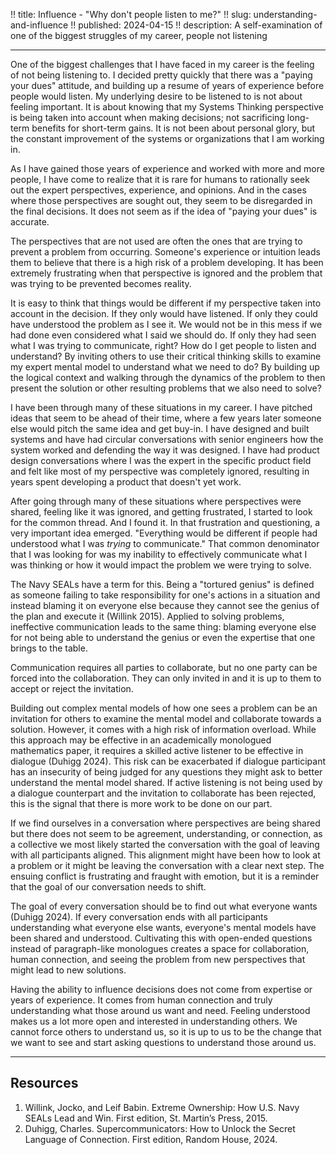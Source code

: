 !! title: Influence - "Why don't people listen to me?"
!! slug: understanding-and-influence
!! published: 2024-04-15
!! description: A self-examination of one of the biggest struggles of my career, people not listening

---

One of the biggest challenges that I have faced in my career is the feeling of not being listening
to. I decided pretty quickly that there was a "paying your dues" attitude, and building up a resume
of years of experience before people would listen. My underlying desire to be listened to is not
about feeling important. It is about knowing that my Systems Thinking perspective is being taken
into account when making decisions; not sacrificing long-term benefits for short-term gains. It is
not been about personal glory, but the constant improvement of the systems or organizations that I
am working in. 

As I have gained those years of experience and worked with more and more people, I have come to
realize that it is rare for humans to rationally seek out the expert perspectives, experience, and
opinions. And in the cases where those perspectives are sought out, they seem to be disregarded in
the final decisions. It does not seem as if the idea of "paying your dues" is accurate.

The perspectives that are not used are often the ones that are trying to prevent a problem from
occurring. Someone's experience or intuition leads them to believe that there is a high risk of a
problem developing. It has been extremely frustrating when that perspective is ignored and the
problem that was trying to be prevented becomes reality.

It is easy to think that things would be different if my perspective taken into account in the
decision. If they only would have listened. If only they could have understood the problem as I see
it. We would not be in this mess if we had done even considered what I said we should do. If only
they had seen what I was trying to communicate, right? How do I get people to listen and understand?
By inviting others to use their critical thinking skills to examine my expert mental model to
understand what we need to do? By building up the logical context and walking through the dynamics
of the problem to then present the solution or other resulting problems that we also need to solve? 

I have been through many of these situations in my career. I have pitched ideas that seem to be
ahead of their time, where a few years later someone else would pitch the same idea and get buy-in.
I have designed and built systems and have had circular conversations with senior engineers how the
system worked and defending the way it was designed. I have had product design conversations where I
was the expert in the specific product field and felt like most of my perspective was completely
ignored, resulting in years spent developing a product that doesn't yet work.

After going through many of these situations where perspectives were shared, feeling like it was
ignored, and getting frustrated, I started to look for the common thread. And I found it. In that
frustration and questioning, a very important idea emerged. "Everything would be different if people
had understood what I was _trying_ to communicate." That common denominator that I was looking for
was my inability to effectively communicate what I was thinking or how it would impact the problem
we were trying to solve.

The Navy SEALs have a term for this. Being a "tortured genius" is defined as someone failing to take
responsibility for one's actions in a situation and instead blaming it on everyone else because they
cannot see the genius of the plan and execute it (Willink 2015). Applied to solving problems,
ineffective communication leads to the same thing: blaming everyone else for not being able to
understand the genius or even the expertise that one brings to the table. 

Communication requires all parties to collaborate, but no one party can be forced into the
collaboration. They can only invited in and it is up to them to accept or reject the invitation. 

Building out complex mental models of how one sees a problem can be an invitation for others to
examine the mental model and collaborate towards a solution. However, it comes with a high risk of
information overload. While this approach may be effective in an academically monologued mathematics
paper, it requires a skilled active listener to be effective in dialogue (Duhigg 2024). This risk
can be exacerbated if dialogue participant has an insecurity of being judged for any questions they
might ask to better understand the mental model shared. If active listening is not being used by a
dialogue counterpart and the invitation to collaborate has been rejected, this is the signal that
there is more work to be done on our part. 

If we find ourselves in a conversation where perspectives are being shared but there does not seem
to be agreement, understanding, or connection, as a collective we most likely started the
conversation with the goal of leaving with all participants aligned. This alignment might have been
how to look at a problem or it might be leaving the conversation with a clear next step. The ensuing
conflict is frustrating and fraught with emotion, but it is a reminder that the goal of our
conversation needs to shift.

The goal of every conversation should be to find out what everyone wants (Duhigg 2024). If every
conversation ends with all participants understanding what everyone else wants, everyone's mental
models have been shared and understood. Cultivating this with open-ended questions instead of
paragraph-like monologues creates a space for collaboration, human connection, and seeing the
problem from new perspectives that might lead to new solutions.

Having the ability to influence decisions does not come from expertise or years of experience. It
comes from human connection and truly understanding what those around us want and need. Feeling
understood makes us a lot more open and interested in understanding others. We cannot force others
to understand us, so it is up to us to be the change that we want to see and start asking questions
to understand those around us.

---

## Resources

1. Willink, Jocko, and Leif Babin. Extreme Ownership: How U.S. Navy SEALs Lead and Win. First edition, St. Martin’s Press, 2015.
2. Duhigg, Charles. Supercommunicators: How to Unlock the Secret Language of Connection. First edition, Random House, 2024.
